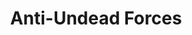 ---
continent: The Basin
date created: Thursday, June 27th 2024, 1:15:43 am
date modified: Sunday, March 23rd 2025, 1:28:32 pm
eleventyNavigation:
  key: Anti-Undead Forces
  parent: Prosnen
herocolor0: 184
herocolor1: 188
herocolor2: 197
layout: base.njk
parentpath: "src/garden/\U0001F310Worldbuilding/Material Plane/\U0001F3DE️The Basin/Regions/Prosnen/Prosnen.md"
path: /garden/%F0%9F%8C%90Worldbuilding/Material%20Plane/%F0%9F%8F%9E%EF%B8%8FThe%20Basin/Regions/Prosnen/Anti-Undead%20Forces/
plane: Material Plane
title: Anti-Undead Forces
type: ???
---